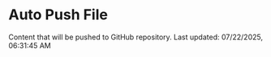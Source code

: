 # Auto Push File

Content that will be pushed to GitHub repository.
Last updated: 07/22/2025, 06:31:45 AM